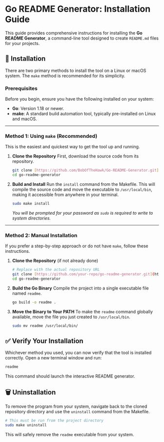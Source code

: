 # Go README Generator: Installation Guide

This guide provides comprehensive instructions for installing the **Go README Generator**, a command-line tool designed to create `README.md` files for your projects.

## 🚀 Installation

There are two primary methods to install the tool on a Linux or macOS system. The `make` method is recommended for its simplicity.

### Prerequisites

Before you begin, ensure you have the following installed on your system:
- **Go**: Version 1.18 or newer.
- **make**: A standard build automation tool, typically pre-installed on Linux and macOS.

---

### Method 1: Using `make` (Recommended)

This is the easiest and quickest way to get the tool up and running.

1.  **Clone the Repository**
    First, download the source code from its repository.
    ```sh
    git clone [https://github.com/BobOfTheHawk/Go-README-Generator.git](https://github.com/BobOfTheHawk/Go-README-Generator.git)
    cd go-readme-generator
    ```

2.  **Build and Install**
    Run the `install` command from the Makefile. This will compile the source code and move the executable to `/usr/local/bin`, making it accessible from anywhere in your terminal.
    ```sh
    sudo make install
    ```
    *You will be prompted for your password as `sudo` is required to write to system directories.*

---

### Method 2: Manual Installation

If you prefer a step-by-step approach or do not have `make`, follow these instructions.

1.  **Clone the Repository** (if not already done)
    ```sh
    # Replace with the actual repository URL
    git clone [https://github.com/your-repo/go-readme-generator.git](https://github.com/your-repo/go-readme-generator.git)
    cd go-readme-generator
    ```

2.  **Build the Go Binary**
    Compile the project into a single executable file named `readme`.
    ```sh
    go build -o readme .
    ```

3.  **Move the Binary to Your PATH**
    To make the `readme` command globally available, move the file you just created to `/usr/local/bin`.
    ```sh
    sudo mv readme /usr/local/bin/
    ```

## ✅ Verify Your Installation

Whichever method you used, you can now verify that the tool is installed correctly. Open a new terminal window and run:

```sh
readme
```

This command should launch the interactive README generator.

## 🗑️ Uninstallation

To remove the program from your system, navigate back to the cloned repository directory and use the `uninstall` command from the Makefile.

```sh
# This must be run from the project directory
sudo make uninstall
```

This will safely remove the `readme` executable from your system.
